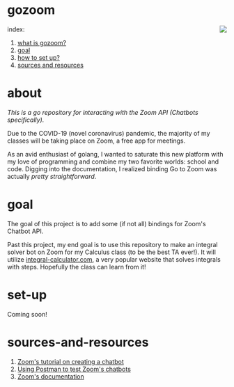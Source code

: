 # gozoom

<img align="right" src="https://i.imgur.com/WqW85j1.jpg">

index:
1) [what is gozoom?](#about)
2) [goal](#goal)
3) [how to set up?](#set-up)
3) [sources and resources](#sources-and-resources)

# about
*This is a go repository for interacting with the Zoom API (Chatbots specifically).*

Due to the COVID-19 (novel coronavirus) pandemic, the majority of my classes will be taking place on Zoom, a free app for meetings.

As an avid enthusiast of golang, I wanted to saturate this new platform with my love of programming and combine my two favorite worlds: school and code. Digging into the documentation, I realized binding Go to Zoom was actually *pretty  straightforward*.

# goal
The goal of this project is to add some (if not all) bindings for Zoom's Chatbot API.

Past this project, my end goal is to use this repository to make an integral solver bot on Zoom for my Calculus class (to be the best TA ever!). It will utilize [integral-calculator.com](https://integral-calculator.com), a very popular website that solves integrals with steps. Hopefully the class can learn from it!

# set-up
Coming soon!

# sources-and-resources

1) [Zoom's tutorial on creating a chatbot](https://marketplace.zoom.us/docs/guides/chatbots/build-a-chatbot)
2) [Using Postman to test Zoom's chatbots](https://marketplace.zoom.us/docs/guides/tools-resources/postman/using-postman-to-test-zoom-chatbots)
3) [Zoom's documentation](https://marketplace.zoom.us/docs/guides)
